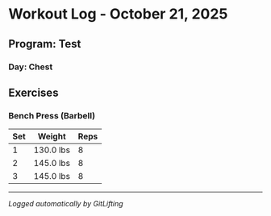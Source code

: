 # Workout Log - October 21, 2025

## Program: Test

### Day: Chest

## Exercises

### Bench Press (Barbell)

| Set | Weight | Reps |
|-----|--------|------|
| 1 | 130.0 lbs | 8 |
| 2 | 145.0 lbs | 8 |
| 3 | 145.0 lbs | 8 |

---
*Logged automatically by GitLifting*
